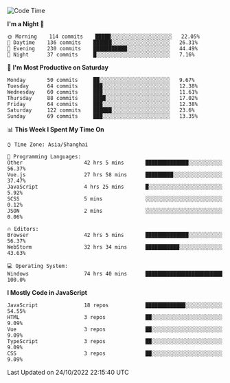 <!--START_SECTION:waka-->
![Code Time](http://img.shields.io/badge/Code%20Time-1%2C315%20hrs%2057%20mins-blue)

**I'm a Night 🦉** 

```text
🌞 Morning    114 commits    █████░░░░░░░░░░░░░░░░░░░░   22.05% 
🌆 Daytime    136 commits    ██████░░░░░░░░░░░░░░░░░░░   26.31% 
🌃 Evening    230 commits    ███████████░░░░░░░░░░░░░░   44.49% 
🌙 Night      37 commits     █░░░░░░░░░░░░░░░░░░░░░░░░   7.16%

```
📅 **I'm Most Productive on Saturday** 

```text
Monday       50 commits     ██░░░░░░░░░░░░░░░░░░░░░░░   9.67% 
Tuesday      64 commits     ███░░░░░░░░░░░░░░░░░░░░░░   12.38% 
Wednesday    60 commits     ███░░░░░░░░░░░░░░░░░░░░░░   11.61% 
Thursday     88 commits     ████░░░░░░░░░░░░░░░░░░░░░   17.02% 
Friday       64 commits     ███░░░░░░░░░░░░░░░░░░░░░░   12.38% 
Saturday     122 commits    ██████░░░░░░░░░░░░░░░░░░░   23.6% 
Sunday       69 commits     ███░░░░░░░░░░░░░░░░░░░░░░   13.35%

```


📊 **This Week I Spent My Time On** 

```text
⌚︎ Time Zone: Asia/Shanghai

💬 Programming Languages: 
Other                    42 hrs 5 mins       ██████████████░░░░░░░░░░░   56.37% 
Vue.js                   27 hrs 58 mins      █████████░░░░░░░░░░░░░░░░   37.47% 
JavaScript               4 hrs 25 mins       █░░░░░░░░░░░░░░░░░░░░░░░░   5.92% 
SCSS                     5 mins              ░░░░░░░░░░░░░░░░░░░░░░░░░   0.12% 
JSON                     2 mins              ░░░░░░░░░░░░░░░░░░░░░░░░░   0.06%

🔥 Editors: 
Browser                  42 hrs 5 mins       ██████████████░░░░░░░░░░░   56.37% 
WebStorm                 32 hrs 34 mins      ███████████░░░░░░░░░░░░░░   43.63%

💻 Operating System: 
Windows                  74 hrs 40 mins      █████████████████████████   100.0%

```

**I Mostly Code in JavaScript** 

```text
JavaScript               18 repos            █████████████░░░░░░░░░░░░   54.55% 
HTML                     3 repos             ██░░░░░░░░░░░░░░░░░░░░░░░   9.09% 
Vue                      3 repos             ██░░░░░░░░░░░░░░░░░░░░░░░   9.09% 
TypeScript               3 repos             ██░░░░░░░░░░░░░░░░░░░░░░░   9.09% 
CSS                      3 repos             ██░░░░░░░░░░░░░░░░░░░░░░░   9.09%

```



 Last Updated on 24/10/2022 22:15:40 UTC
<!--END_SECTION:waka-->

<!--
**likaiqiang/likaiqiang** is a ✨ _special_ ✨ repository because its `README.md` (this file) appears on your GitHub profile.

Here are some ideas to get you started:

- 🔭 I’m currently working on ...
- 🌱 I’m currently learning ...
- 👯 I’m looking to collaborate on ...
- 🤔 I’m looking for help with ...
- 💬 Ask me about ...
- 📫 How to reach me: ...
- 😄 Pronouns: ...
- ⚡ Fun fact: ...
-->

